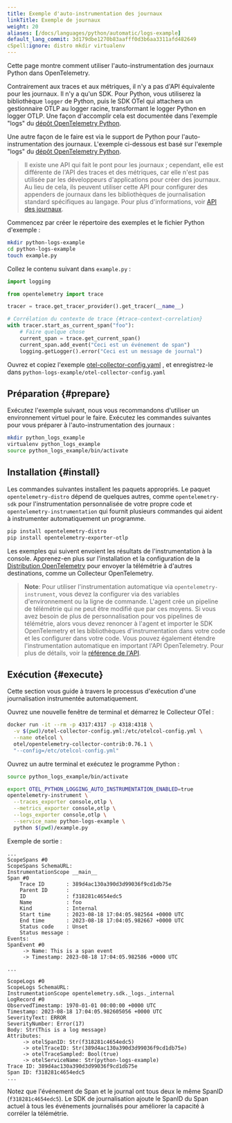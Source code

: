 ```yaml
---
title: Exemple d'auto-instrumentation des journaux
linkTitle: Exemple de journaux
weight: 20
aliases: [/docs/languages/python/automatic/logs-example]
default_lang_commit: 3d179dbe1270b83aafff0d3b6aa3311afd482649
cSpell:ignore: distro mkdir virtualenv
---
```


Cette page montre comment utiliser l'auto-instrumentation des journaux Python
dans OpenTelemetry.

Contrairement aux traces et aux métriques, il n'y a pas d'API équivalente pour
les journaux. Il n'y a qu'un SDK. Pour Python, vous utiliserez la bibliothèque
`logger` de Python, puis le SDK OTel qui attachera un gestionnaire OTLP au
logger racine, transformant le logger Python en logger OTLP. Une façon
d'accomplir cela est documentée dans l'exemple "logs" du [dépôt OpenTelemetry
Python][].

Une autre façon de le faire est via le support de Python pour
l'auto-instrumentation des journaux. L'exemple ci-dessous est basé sur l'exemple
"logs" du [dépôt OpenTelemetry Python][].

> Il existe une API qui fait le pont pour les journaux ; cependant, elle est
> différente de l'API des traces et des métriques, car elle n'est pas utilisée
> par les développeurs d'applications pour créer des journaux. Au lieu de cela,
> ils peuvent utiliser cette API pour configurer des appenders de journaux dans
> les bibliothèques de journalisation standard spécifiques au langage. Pour plus
> d'informations, voir [API des journaux](/docs/specs/otel/logs/api/).

Commencez par créer le répertoire des exemples et le fichier Python d'exemple :

```sh
mkdir python-logs-example
cd python-logs-example
touch example.py
```

Collez le contenu suivant dans `example.py` :

```python
import logging

from opentelemetry import trace

tracer = trace.get_tracer_provider().get_tracer(__name__)

# Corrélation du contexte de trace {#trace-context-correlation}
with tracer.start_as_current_span("foo"):
    # Faire quelque chose
    current_span = trace.get_current_span()
    current_span.add_event("Ceci est un événement de span")
    logging.getLogger().error("Ceci est un message de journal")
```

Ouvrez et copiez l'exemple
[otel-collector-config.yaml](https://github.com/open-telemetry/opentelemetry-python/blob/main/docs/examples/logs/otel-collector-config.yaml)
, et enregistrez-le dans `python-logs-example/otel-collector-config.yaml`

## Préparation {#prepare}

Exécutez l'exemple suivant, nous vous recommandons d'utiliser un environnement
virtuel pour le faire. Exécutez les commandes suivantes pour vous préparer à
l'auto-instrumentation des journaux :

```sh
mkdir python_logs_example
virtualenv python_logs_example
source python_logs_example/bin/activate
```

## Installation {#install}

Les commandes suivantes installent les paquets appropriés. Le paquet
`opentelemetry-distro` dépend de quelques autres, comme `opentelemetry-sdk` pour
l'instrumentation personnalisée de votre propre code et
`opentelemetry-instrumentation` qui fournit plusieurs commandes qui aident à
instrumenter automatiquement un programme.

```sh
pip install opentelemetry-distro
pip install opentelemetry-exporter-otlp
```

Les exemples qui suivent envoient les résultats de l'instrumentation à la
console. Apprenez-en plus sur l'installation et la configuration de la
[Distribution OpenTelemetry](/docs/languages/python/distro) pour envoyer la
télémétrie à d'autres destinations, comme un Collecteur OpenTelemetry.

> **Note**: Pour utiliser l'instrumentation automatique via
> `opentelemetry-instrument`, vous devez la configurer via des variables
> d'environnement ou la ligne de commande. L'agent crée un pipeline de
> télémétrie qui ne peut être modifié que par ces moyens. Si vous avez besoin de
> plus de personnalisation pour vos pipelines de télémétrie, alors vous devez
> renoncer à l'agent et importer le SDK OpenTelemetry et les bibliothèques
> d'instrumentation dans votre code et les configurer dans votre code. Vous
> pouvez également étendre l'instrumentation automatique en important l'API
> OpenTelemetry. Pour plus de détails, voir la [référence de l'API][].

## Exécution {#execute}

Cette section vous guide à travers le processus d'exécution d'une journalisation
instrumentée automatiquement.

Ouvrez une nouvelle fenêtre de terminal et démarrez le Collecteur OTel :

```sh
docker run -it --rm -p 4317:4317 -p 4318:4318 \
  -v $(pwd)/otel-collector-config.yml:/etc/otelcol-config.yml \
  --name otelcol \
  otel/opentelemetry-collector-contrib:0.76.1 \
  "--config=/etc/otelcol-config.yml"
```

Ouvrez un autre terminal et exécutez le programme Python :

```sh
source python_logs_example/bin/activate

export OTEL_PYTHON_LOGGING_AUTO_INSTRUMENTATION_ENABLED=true
opentelemetry-instrument \
  --traces_exporter console,otlp \
  --metrics_exporter console,otlp \
  --logs_exporter console,otlp \
  --service_name python-logs-example \
  python $(pwd)/example.py
```

Exemple de sortie :

```text
...
ScopeSpans #0
ScopeSpans SchemaURL:
InstrumentationScope __main__
Span #0
    Trace ID       : 389d4ac130a390d3d99036f9cd1db75e
    Parent ID      :
    ID             : f318281c4654edc5
    Name           : foo
    Kind           : Internal
    Start time     : 2023-08-18 17:04:05.982564 +0000 UTC
    End time       : 2023-08-18 17:04:05.982667 +0000 UTC
    Status code    : Unset
    Status message :
Events:
SpanEvent #0
     -> Name: This is a span event
     -> Timestamp: 2023-08-18 17:04:05.982586 +0000 UTC

...

ScopeLogs #0
ScopeLogs SchemaURL:
InstrumentationScope opentelemetry.sdk._logs._internal
LogRecord #0
ObservedTimestamp: 1970-01-01 00:00:00 +0000 UTC
Timestamp: 2023-08-18 17:04:05.982605056 +0000 UTC
SeverityText: ERROR
SeverityNumber: Error(17)
Body: Str(This is a log message)
Attributes:
     -> otelSpanID: Str(f318281c4654edc5)
     -> otelTraceID: Str(389d4ac130a390d3d99036f9cd1db75e)
     -> otelTraceSampled: Bool(true)
     -> otelServiceName: Str(python-logs-example)
Trace ID: 389d4ac130a390d3d99036f9cd1db75e
Span ID: f318281c4654edc5
...
```

Notez que l'événement de Span et le journal ont tous deux le même SpanID
(`f318281c4654edc5`). Le SDK de journalisation ajoute le SpanID du Span actuel à
tous les événements journalisés pour améliorer la capacité à corréler la
télémétrie.

[référence de l'API]:
  https://opentelemetry-python.readthedocs.io/en/latest/index.html
[dépôt OpenTelemetry Python]:
  https://github.com/open-telemetry/opentelemetry-python/tree/main/docs/examples/logs
